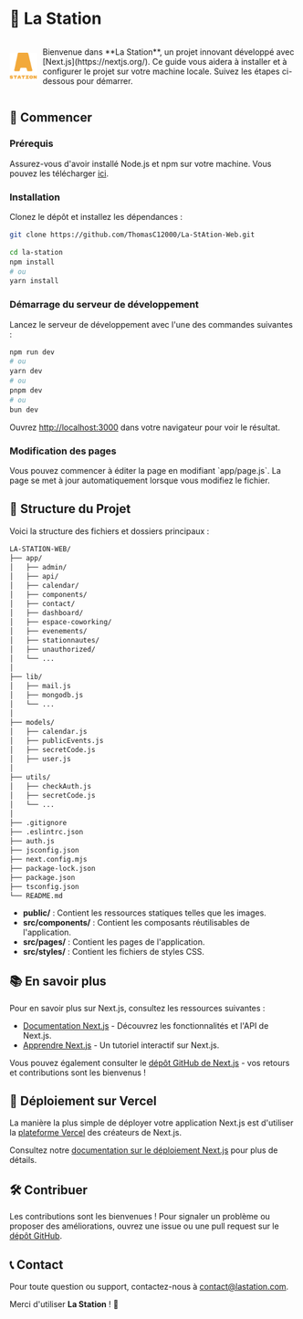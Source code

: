 # 📡 La Station

<div style="display: flex; align-items: center;">
  <img src="https://github.com/ThomasC12000/La-StAtion-Web/blob/main/public/img/lastation.png?raw=true" alt="Logo du projet" width="50" style="margin-right: 10px;" />
  <p>Bienvenue dans **La Station**, un projet innovant développé avec [Next.js](https://nextjs.org/). Ce guide vous aidera à installer et à configurer le projet sur votre machine locale. Suivez les étapes ci-dessous pour démarrer.</p>
</div>

## 🚀 Commencer

### Prérequis

Assurez-vous d'avoir installé Node.js et npm sur votre machine. Vous pouvez les télécharger [ici](https://nodejs.org/).

### Installation

Clonez le dépôt et installez les dépendances :

```bash
git clone https://github.com/ThomasC12000/La-StAtion-Web.git
```

```bash
cd la-station
npm install
# ou
yarn install
```

### Démarrage du serveur de développement

Lancez le serveur de développement avec l'une des commandes suivantes :

```bash
npm run dev
# ou
yarn dev
# ou
pnpm dev
# ou
bun dev
```

Ouvrez [http://localhost:3000](http://localhost:3000) dans votre navigateur pour voir le résultat.

### Modification des pages

Vous pouvez commencer à éditer la page en modifiant \`app/page.js\`. La page se met à jour automatiquement lorsque vous modifiez le fichier.

## 📁 Structure du Projet

Voici la structure des fichiers et dossiers principaux :

```
LA-STATION-WEB/
├── app/
│   ├── admin/
│   ├── api/
│   ├── calendar/
│   ├── components/
│   ├── contact/
│   ├── dashboard/
│   ├── espace-coworking/
│   ├── evenements/
│   ├── stationnautes/
│   ├── unauthorized/
│   └── ...
│
├── lib/
│   ├── mail.js
│   ├── mongodb.js
│   └── ...
│
├── models/
│   ├── calendar.js
│   ├── publicEvents.js
│   ├── secretCode.js
│   ├── user.js
│
├── utils/
│   ├── checkAuth.js
│   ├── secretCode.js
│   └── ...
│
├── .gitignore
├── .eslintrc.json
├── auth.js
├── jsconfig.json
├── next.config.mjs
├── package-lock.json
├── package.json
├── tsconfig.json
└── README.md
```

- **public/** : Contient les ressources statiques telles que les images.
- **src/components/** : Contient les composants réutilisables de l'application.
- **src/pages/** : Contient les pages de l'application.
- **src/styles/** : Contient les fichiers de styles CSS.

## 📚 En savoir plus

Pour en savoir plus sur Next.js, consultez les ressources suivantes :

- [Documentation Next.js](https://nextjs.org/docs) - Découvrez les fonctionnalités et l'API de Next.js.
- [Apprendre Next.js](https://nextjs.org/learn) - Un tutoriel interactif sur Next.js.

Vous pouvez également consulter le [dépôt GitHub de Next.js](https://github.com/vercel/next.js/) - vos retours et contributions sont les bienvenus !

## 🚀 Déploiement sur Vercel

La manière la plus simple de déployer votre application Next.js est d'utiliser la [plateforme Vercel](https://vercel.com/new?utm_medium=default-template&filter=next.js&utm_source=create-next-app&utm_campaign=create-next-app-readme) des créateurs de Next.js.

Consultez notre [documentation sur le déploiement Next.js](https://nextjs.org/docs/deployment) pour plus de détails.

## 🛠️ Contribuer

Les contributions sont les bienvenues ! Pour signaler un problème ou proposer des améliorations, ouvrez une issue ou une pull request sur le [dépôt GitHub](https://github.com/votre-utilisateur/la-station).

## 📞 Contact

Pour toute question ou support, contactez-nous à [contact@lastation.com](mailto:contact@lastation.com).

Merci d'utiliser **La Station** ! 🚀
